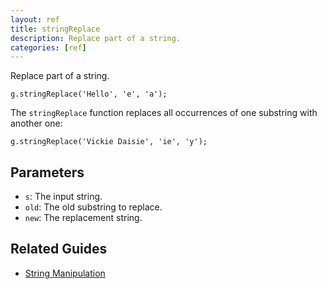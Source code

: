 ```yaml
---
layout: ref
title: stringReplace
description: Replace part of a string.
categories: [ref]
---
```

Replace part of a string.

    g.stringReplace('Hello', 'e', 'a');

The `stringReplace` function replaces all occurrences of one substring with another one:

    g.stringReplace('Vickie Daisie', 'ie', 'y');

## Parameters
- `s`: The input string.
- `old`: The old substring to replace.
- `new`: The replacement string.

## Related Guides
- [String Manipulation](../guide/string.html)
